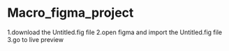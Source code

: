 # Macro_figma_project
1.download the Untitled.fig file
2.open figma and import the Untitled.fig file
3.go to live preview

